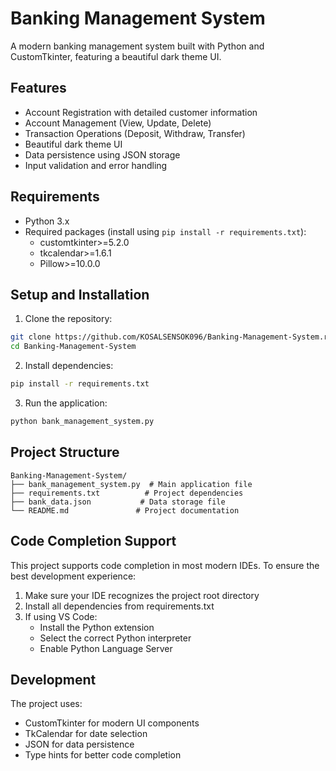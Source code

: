 # Banking Management System

A modern banking management system built with Python and CustomTkinter, featuring a beautiful dark theme UI.

## Features

- Account Registration with detailed customer information
- Account Management (View, Update, Delete)
- Transaction Operations (Deposit, Withdraw, Transfer)
- Beautiful dark theme UI
- Data persistence using JSON storage
- Input validation and error handling

## Requirements

- Python 3.x
- Required packages (install using `pip install -r requirements.txt`):
  - customtkinter>=5.2.0
  - tkcalendar>=1.6.1
  - Pillow>=10.0.0

## Setup and Installation

1. Clone the repository:
```bash
git clone https://github.com/KOSALSENSOK096/Banking-Management-System.rar.git
cd Banking-Management-System
```

2. Install dependencies:
```bash
pip install -r requirements.txt
```

3. Run the application:
```bash
python bank_management_system.py
```

## Project Structure

```
Banking-Management-System/
├── bank_management_system.py  # Main application file
├── requirements.txt          # Project dependencies
├── bank_data.json           # Data storage file
└── README.md               # Project documentation
```

## Code Completion Support

This project supports code completion in most modern IDEs. To ensure the best development experience:

1. Make sure your IDE recognizes the project root directory
2. Install all dependencies from requirements.txt
3. If using VS Code:
   - Install the Python extension
   - Select the correct Python interpreter
   - Enable Python Language Server

## Development

The project uses:
- CustomTkinter for modern UI components
- TkCalendar for date selection
- JSON for data persistence
- Type hints for better code completion
